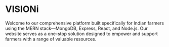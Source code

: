 # VISIONi
Welcome to our comprehensive platform built specifically for Indian farmers using the MERN stack—MongoDB, Express, React, and Node.js. Our website serves as a one-stop solution designed to empower and support farmers with a range of valuable resources. 
